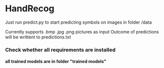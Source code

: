 # HandRecog
Just run predict.py to start predicting symbols on images in folder /data

Currently supports .bmp .jpg .png pictures as input
Outcome of predictions will be writtent to predictions.txt

### Check whether all requirements are installed

#### all trained models are in folder "trained models"
